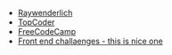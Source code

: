 - [Raywenderlich](https://www.raywenderlich.com/)
- [TopCoder](https://www.topcoder.com/)
- [FreeCodeCamp](https://github.com/freeCodeCamp/freeCodeCamp)
- [Front end challaenges - this is nice one](https://www.frontendmentor.io/challenges)
